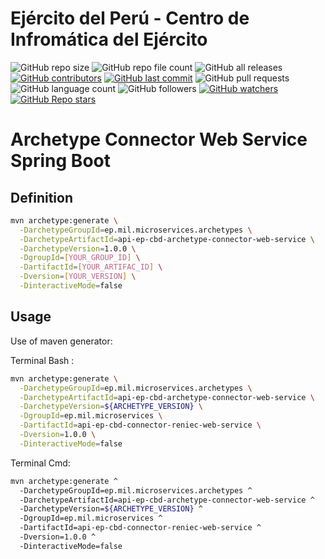 # Ejército del Perú - Centro de Infromática del Ejército
![GitHub repo size](https://img.shields.io/github/repo-size/dbacilio88/api-ep-cbd-archetype-microservices)
![GitHub repo file count](https://img.shields.io/github/directory-file-count/dbacilio88/api-ep-cbd-archetype-microservices)
![GitHub all releases](https://img.shields.io/github/downloads/dbacilio88/api-ep-cbd-archetype-microservices/total)
[![GitHub contributors](https://img.shields.io/github/contributors/dbacilio88/api-ep-cbd-archetype-microservices)](https://github.com/dbacilio88/api-ep-cbd-archetype-microservices/graphs/contributors)
[![GitHub last commit](https://img.shields.io/github/last-commit/dbacilio88/api-ep-cbd-archetype-microservices?logoColor=success)](https://github.com/dbacilio88/api-ep-cbd-archetype-microservices/graphs/commit-activity)
![GitHub pull requests](https://img.shields.io/github/issues-pr/dbacilio88/api-ep-cbd-archetype-microservices?color=red)
![GitHub language count](https://img.shields.io/github/languages/count/dbacilio88/api-ep-cbd-archetype-microservices)
![GitHub followers](https://img.shields.io/github/followers/dbacilio88?style=social)
[![GitHub watchers](https://img.shields.io/github/watchers/dbacilio88/api-ep-cbd-archetype-microservices?style=social)](https://github.com/dbacilio88/api-ep-cbd-archetype-microservices/watchers)
[![**GitHub Repo stars**](https://img.shields.io/github/stars/dbacilio88/api-ep-cbd-archetype-microservices?style=social)](https://github.com/dbacilio88/api-ep-cbd-archetype-microservices/stargazers)

# Archetype Connector Web Service Spring Boot

## Definition

```bash
mvn archetype:generate \
  -DarchetypeGroupId=ep.mil.microservices.archetypes \
  -DarchetypeArtifactId=api-ep-cbd-archetype-connector-web-service \
  -DarchetypeVersion=1.0.0 \
  -DgroupId=[YOUR_GROUP_ID] \
  -DartifactId=[YOUR_ARTIFAC_ID] \
  -Dversion=[YOUR_VERSION] \
  -DinteractiveMode=false
```

## Usage

Use of maven generator:

Terminal Bash :

```bash
mvn archetype:generate \
  -DarchetypeGroupId=ep.mil.microservices.archetypes \
  -DarchetypeArtifactId=api-ep-cbd-archetype-connector-web-service \
  -DarchetypeVersion=${ARCHETYPE_VERSION} \
  -DgroupId=ep.mil.microservices \
  -DartifactId=api-ep-cbd-connector-reniec-web-service \
  -Dversion=1.0.0 \
  -DinteractiveMode=false
```

Terminal Cmd:

```bash
mvn archetype:generate ^
  -DarchetypeGroupId=ep.mil.microservices.archetypes ^
  -DarchetypeArtifactId=api-ep-cbd-archetype-connector-web-service ^
  -DarchetypeVersion=${ARCHETYPE_VERSION} ^
  -DgroupId=ep.mil.microservices ^
  -DartifactId=api-ep-cbd-connector-reniec-web-service ^
  -Dversion=1.0.0 ^
  -DinteractiveMode=false
```